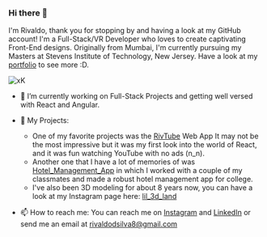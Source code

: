 ### Hi there 👋
I'm Rivaldo, thank you for stopping by and having a look at my GitHub account! I'm a Full-Stack/VR Developer who loves to create captivating Front-End designs. Originally from Mumbai, I'm currently pursuing my Masters at Stevens Institute of Technology, New Jersey. Have a look at my [portfolio](http://104.237.156.10:5173/) to see more :D.

![xK](https://github.com/rivdsilva8/rivdsilva8/assets/125459807/d16f0166-ab05-4b62-883e-f7e8cb9f4e06)

- 🔭 I’m currently working on Full-Stack Projects and getting well versed with React and Angular.
  
- 💬 My Projects:
  * One of my favorite projects was the [RivTube](https://github.com/rivdsilva8/YouTube-Clone) Web App It may not be the most impressive but it was my first look into the world of React, and it was fun watching YouTube with no ads (n_n).
  * Another one that I have a lot of memories of was [Hotel_Management_App](https://github.com/rivdsilva8/Hotel_Management_System) in which I worked with a couple of my classmates and made a robust hotel management app for college.
  * I've also been 3D modeling for about 8 years now, you can have a look at my Instagram page here: [lil_3d_land](https://www.instagram.com/lil_3d_land/?hl=en)
    
- 📫 How to reach me: You can reach me on [Instagram](https://www.instagram.com/riv_the_boi?ig_shid=azF1N2ZidWN0OTFt) and [LinkedIn](https://www.linkedin.com/in/rivaldo-d-silva-081706184/) or send me an email at [rivaldodsilva8@gmail.com](mailto:rivaldodsilva8@gmail.com)

 
